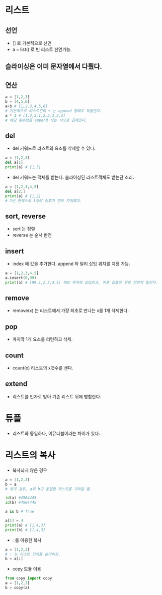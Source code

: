 # 리스트
## 선언
- [] 로 기본적으로 선언
- a = list() 로 빈 리스트 선언가능.
## 슬라이싱은 이미 문자열에서 다뤘다.
## 연산
```python
a = [1,2,3]
b = [4,5,6]
a+b # [1,2,3,4,5,6]
# 기본적으로 리스트간의 + 는 append 형태로 작동한다.
a * 3 # [1,2,3,1,2,3,1,2,3]
# 해당 횟수만큼 append 하는 식으로 곱해진다.
```

## del
- del 키워드로 리스트의 요소를 삭제할 수 있다.
```python
a = [1,2,3]
del a[1]
print(a) # [1,3]
```
- del 키워드는 객체를 받는다. 슬라이싱된 리스트객체도 받는단 소리.
```python
a = [1,2,3,4,5]
del a[2:]
print(a) # [1,2]
# 2번 인덱스의 3부터 이후가 전부 지워졌다.
```

## sort, reverse
- sort 는 정렬
- reverse 는 순서 반전

## insert
- index 에 값을 추가한다. append 와 달리 삽입 위치를 지정 가능.
```python
a = [1,2,3,4,5]
a.insert(0,99)
print(a) # [99,1,2,3,4,5] 해당 위치에 삽입되고, 이후 값들은 뒤로 한칸씩 밀린다. 
```

## remove
- remove(x) 는 리스트에서 가장 최초로 만나는 x를 1개 삭제한다.

## pop
- 마지막 1개 요소를 리턴하고 삭제.

## count
- count(x) 리스트의 x갯수를 센다.

## extend
- 리스트를 인자로 받아 기존 리스트 뒤에 병합한다.

# 튜플
- 리스트와 동일하나, 이뮤터블이라는 차이가 있다.


# 리스트의 복사
- 복사되지 않은 경우
```python
a = [1,2,3]
b = a
# 위의 경우, a와 b가 동일한 리스트를 가리킬 뿐.

id(a) #4564445
id(b) #4564445

a is b # True

a[1] = 4
print(a) # [1,4,3]
print(b) # [1,4,3]
```
- : 를 이용한 복사
```python
a = [1,2,3]
# : 는 리스트 전체를 슬라이싱.
b = a[:]
```
- copy 모듈 이용
```python
from copy import copy
a = [1,2,3]
b = copy(a)
```